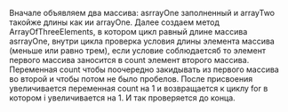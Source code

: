 Вначале объявляем два массива: asrrayOne заполненный и arrayTwo такойже длины как ии arrayOne. Далее создаем метод ArrayOfThreeElements, в котором цикл равный длине массива asrrayOne, внутри цикла проверка условия длины элемента массива (меньше или равно трем), если условие соблюдаетсяб то элемент первого массива заносится в count элемент второго массива. Переменная count чтобы поочередно закидывать из первого массива во второй и чтобы потом не было пробелов. После присвоения увеличивается переменная count на 1 и возвращается к циклу for в котором i увеличивается на 1. И так проверяется до конца.